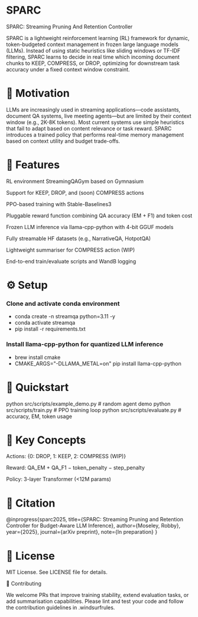 # SPARC

SPARC: Streaming Pruning And Retention Controller

SPARC is a lightweight reinforcement learning (RL) framework for dynamic, token-budgeted context management in frozen large language models (LLMs). Instead of using static heuristics like sliding windows or TF-IDF filtering, SPARC learns to decide in real time which incoming document chunks to KEEP, COMPRESS, or DROP, optimizing for downstream task accuracy under a fixed context window constraint.

# 🚀 Motivation

LLMs are increasingly used in streaming applications—code assistants, document QA systems, live meeting agents—but are limited by their context window (e.g., 2K-8K tokens). Most current systems use simple heuristics that fail to adapt based on content relevance or task reward. SPARC introduces a trained policy that performs real-time memory management based on context utility and budget trade-offs.

# 🎯 Features

RL environment StreamingQAGym based on Gymnasium

Support for KEEP, DROP, and (soon) COMPRESS actions

PPO-based training with Stable-Baselines3

Pluggable reward function combining QA accuracy (EM + F1) and token cost

Frozen LLM inference via llama-cpp-python with 4-bit GGUF models

Fully streamable HF datasets (e.g., NarrativeQA, HotpotQA)

Lightweight summariser for COMPRESS action (WIP)

End-to-end train/evaluate scripts and WandB logging

# ⚙️ Setup

### Clone and activate conda environment
- conda create -n streamqa python=3.11 -y
- conda activate streamqa
- pip install -r requirements.txt

### Install llama-cpp-python for quantized LLM inference
- brew install cmake
- CMAKE_ARGS="-DLLAMA_METAL=on" pip install llama-cpp-python

# 🧪 Quickstart

python src/scripts/example_demo.py   # random agent demo
python src/scripts/train.py          # PPO training loop
python src/scripts/evaluate.py       # accuracy, EM, token usage

# 🧠 Key Concepts

Actions: {0: DROP, 1: KEEP, 2: COMPRESS (WIP)}

Reward: QA_EM + QA_F1 − token_penalty − step_penalty

Policy: 3-layer Transformer (<12M params)

# 📝 Citation

@inprogress{sparc2025,
  title={SPARC: Streaming Pruning and Retention Controller for Budget-Aware LLM Inference},
  author={Moseley, Robby},
  year={2025},
  journal={arXiv preprint},
  note={In preparation}
}

# 📜 License

MIT License. See LICENSE file for details.

🤝 Contributing

We welcome PRs that improve training stability, extend evaluation tasks, or add summarisation capabilities. Please lint and test your code and follow the contribution guidelines in .windsurfrules.
